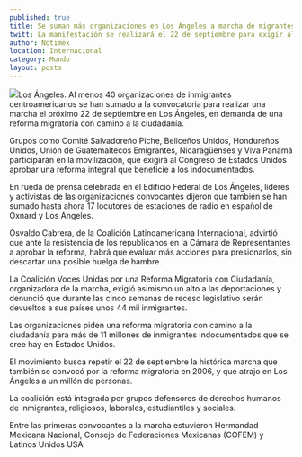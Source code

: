 ```yaml
---
published: true
title: Se suman más organizaciones en Los Ángeles a marcha de migrantes
twitt: La manifestación se realizará el 22 de septiembre para exigir al Congreso estadunidense aprobar reforma integral que beneficie a indocumentados.
author: Notimex
location: Internacional
category: Mundo
layout: posts
---
```


![](http://i.imgur.com/ShBj5DJm.jpg)Los Ángeles. Al menos 40 organizaciones de inmigrantes centroamericanos se han sumado a la convocatoria para realizar una marcha el próximo 22 de septiembre en Los Ángeles, en demanda de una reforma migratoria con camino a la ciudadanía.

Grupos como Comité Salvadoreño Piche, Beliceños Unidos, Hondureños Unidos, Unión de Guatemaltecos Emigrantes, Nicaragüenses y Viva Panamá participarán en la movilización, que exigirá al Congreso de Estados Unidos aprobar una reforma integral que beneficie a los indocumentados.

En rueda de prensa celebrada en el Edificio Federal de Los Ángeles, líderes y activistas de las organizaciones convocantes dijeron que también se han sumado hasta ahora 17 locutores de estaciones de radio en español de Oxnard y Los Ángeles.

Osvaldo Cabrera, de la Coalición Latinoamericana Internacional, advirtió que ante la resistencia de los republicanos en la Cámara de Representantes a aprobar la reforma, habrá que evaluar más acciones para presionarlos, sin descartar una posible huelga de hambre.

La Coalición Voces Unidas por una Reforma Migratoria con Ciudadanía, organizadora de la marcha, exigió asimismo un alto a las deportaciones y denunció que durante las cinco semanas de receso legislativo serán devueltos a sus países unos 44 mil inmigrantes.

Las organizaciones piden una reforma migratoria con camino a la ciudadanía para más de 11 millones de inmigrantes indocumentados que se cree hay en Estados Unidos.

El movimiento busca repetir el 22 de septiembre la histórica marcha que también se convocó por la reforma migratoria en 2006, y que atrajo en Los Ángeles a un millón de personas.

La coalición está integrada por grupos defensores de derechos humanos de inmigrantes, religiosos, laborales, estudiantiles y sociales.

Entre las primeras convocantes a la marcha estuvieron Hermandad Mexicana Nacional, Consejo de Federaciones Mexicanas (COFEM) y Latinos Unidos USA
